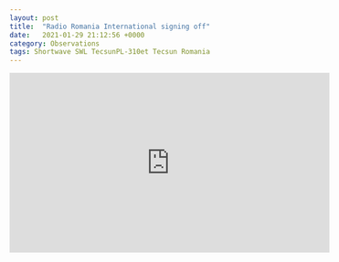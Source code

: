 ```yaml
---
layout: post
title:  "Radio Romania International signing off"
date:   2021-01-29 21:12:56 +0000
category: Observations
tags: Shortwave SWL TecsunPL-310et Tecsun Romania
---
```

<iframe width="560" height="315" src="https://www.youtube.com/embed/n5wLZHlbm48" frameborder="0" allow="accelerometer; autoplay; clipboard-write; encrypted-media; gyroscope; picture-in-picture" allowfullscreen></iframe>
